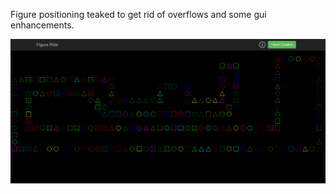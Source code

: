 Figure positioning teaked to get rid of overflows and some gui enhancements.

![pic2](../project_images/pic2.png?raw=true "pic2")

